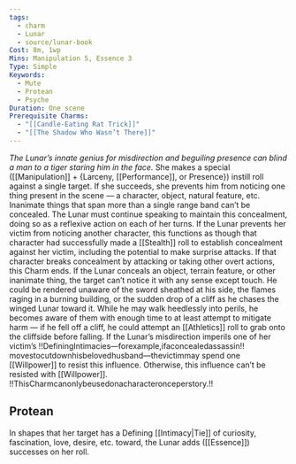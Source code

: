 ```yaml
---
tags:
  - charm
  - Lunar
  - source/lunar-book
Cost: 8m, 1wp
Mins: Manipulation 5, Essence 3
Type: Simple
Keywords:
  - Mute
  - Protean
  - Psyche
Duration: One scene
Prerequisite Charms:
  - "[[Candle-Eating Rat Trick]]"
  - "[[The Shadow Who Wasn’t There]]"
---
```

*The Lunar’s innate genius for misdirection and beguiling presence can blind a man to a tiger staring him in the face.*
She makes a special ([[Manipulation]] + {Larceny, [[Performance]], or Presence}) instill roll against a single target. If she succeeds, she prevents him from noticing one thing present in the scene — a character, object, natural feature, etc. Inanimate things that span more than a single range band can’t be concealed. The Lunar must continue speaking to maintain this concealment, doing so as a reflexive action on each of her turns. If the Lunar prevents her victim from noticing another character, this functions as though that character had successfully made a [[Stealth]] roll to establish concealment against her victim, including the potential to make surprise attacks. If that character breaks concealment by attacking or taking other overt actions, this Charm ends. If the Lunar conceals an object, terrain feature, or other inanimate thing, the target can’t notice it with any sense except touch. He could be rendered unaware of the sword sheathed at his side, the flames raging in a burning building, or the sudden drop of a cliff as he chases the winged Lunar toward it. While he may walk heedlessly into perils, he becomes aware of them with enough time to at least attempt to mitigate harm — if he fell off a cliff, he could attempt an [[Athletics]] roll to grab onto the cliffside before falling. If the Lunar’s misdirection imperils one of her victim’s !!DefiningIntimacies—forexample,ifaconcealedassassin!! movestocutdownhisbelovedhusband—thevictimmay spend one [[Willpower]] to resist this influence. Otherwise, this influence can’t be resisted with [[Willpower]]. !!ThisCharmcanonlybeusedonacharacteronceperstory.!! 
## Protean 

In shapes that her target has a Defining [[Intimacy|Tie]] of curiosity, fascination, love, desire, etc. toward, the Lunar adds ([[Essence]]) successes on her roll.